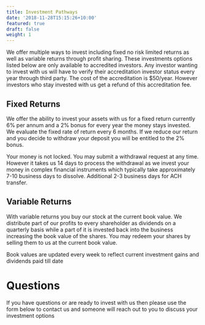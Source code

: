 ```yaml
---
title: Investment Pathways
date: '2018-11-28T15:15:26+10:00'
featured: true
draft: false
weight: 1
---
```

We offer multiple ways to invest including fixed no risk limited returns as well as variable returns through profit sharing.  These investments options listed below are only available to accredited investors. Any investor wanting to invest with us will have to verify their accreditation investor status every year through third party. The cost of the accreditation is $50/year. However investors who stay invested with us get a refund of this accreditation fee.

## Fixed Returns

We offer the ability to invest your assets with us for a fixed return currently 6% per annum and a 2% bonus for every year the money stays invested. We evaluate the fixed rate of return every 6 months. If we reduce our return and you decide to withdraw your deposit you will be entitled to the 2% bonus.

Your money is not locked. You may submit a withdrawal request at any time. However it takes us 14 days to process the withdrawal as we invest your money in complex financial instruments which typically take approximately 7-10 business days to dissolve. Additional 2-3 business days for ACH transfer.

## Variable Returns

With variable returns you buy our stock at the current book value. We distribute part of our profits to every shareholder as  dividends on a quarterly basis while a part of it is invested back into the business increasing the book value of the shares. You may redeem your shares by selling them to us at the current book value.

Book values are updated every week to reflect current investment gains and dividends paid till date

# Questions

If you have questions or are ready to invest with us then please use the form below to contact us and someone will reach out to you to discuss your investment options

